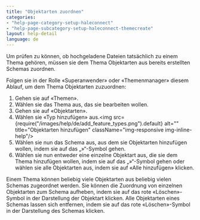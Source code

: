 ```yaml
---
title: "Objektarten zuordnen"
categories:
- "help-page-category-setup-haleconnect"
- "help-page-subcategory-setup-haleconnect-themecreate"
layout: help-detail
language: de
---
```


Um prüfen zu können, ob hochgeladene Dateien tatsächlich zu einem Thema gehören, müssen sie dem Thema Objektarten aus bereits erstellten Schemas zuordnen.

Folgen sie in der Rolle &laquo;Superanwender&raquo; oder &laquo;Themenmanager&raquo; diesem Ablauf, um dem Thema Objektarten zuzuordnen:

1.	Gehen sie auf &laquo;Themen&raquo;.
2.	Wählen sie das Thema aus, das sie bearbeiten wollen.
3.	Gehen sie auf &laquo;Objektarten&raquo;.
4.	Wählen sie &laquo;Typ hinzufügen&raquo; aus.<img src={require("/images/help/de/add_feature_types.png").default} alt="" title="Objektarten hinzufügen" className="img-responsive img-inline-help"/>
5.	Wählen sie nun das Schema aus, aus dem sie Objektarten hinzufügen wollen, indem sie auf das „»“-Symbol gehen.
6.	Wählen sie nun entweder eine einzelne Objektart aus, die sie dem Thema hinzufügen wollen, indem sie auf das „»“-Symbol gehen oder wählen sie alle Objektarten aus, indem sie auf &laquo;Alle hinzufügen&raquo; klicken.

Einem Thema können beliebig viele Objektarten aus beliebig vielen Schemas zugeordnet werden. Sie können die Zuordnung von einzelnen Objektarten zum Schema aufheben, indem sie auf das rote &laquo;Löschen&raquo;-Symbol in der Darstellung der Objektart klicken. Alle Objektarten eines Schemas lassen sich entfernen, indem sie auf das rote &laquo;Löschen&raquo;-Symbol in der Darstellung des Schemas klicken.